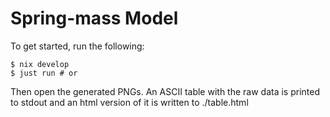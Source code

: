 # Spring-mass Model

To get started, run the following:

```
$ nix develop
$ just run # or
```

Then open the generated PNGs. An ASCII table with the raw data is printed to
stdout and an html version of it is written to ./table.html
